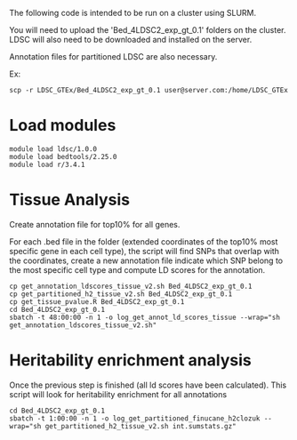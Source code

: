 The following code is intended to be run on a cluster using SLURM.

You will need to upload the 'Bed_4LDSC2_exp_gt_0.1' folders on the cluster. LDSC will also need to be downloaded and installed on the server.

Annotation files for partitioned LDSC are also necessary.

Ex:

```
scp -r LDSC_GTEx/Bed_4LDSC2_exp_gt_0.1 user@server.com:/home/LDSC_GTEx
````

# Load modules

```
module load ldsc/1.0.0 
module load bedtools/2.25.0
module load r/3.4.1
```

# Tissue Analysis

Create annotation file for top10% for all genes.

For each .bed file in the folder (extended coordinates of the top10% most specific gene in each cell type), 
the script will find SNPs that overlap with the coordinates, create a new annotation file indicate which SNP
belong to the most specific cell type and compute LD scores for the annotation.

```
cp get_annotation_ldscores_tissue_v2.sh Bed_4LDSC2_exp_gt_0.1
cp get_partitioned_h2_tissue_v2.sh Bed_4LDSC2_exp_gt_0.1 
cp get_tissue_pvalue.R Bed_4LDSC2_exp_gt_0.1 
cd Bed_4LDSC2_exp_gt_0.1 
sbatch -t 48:00:00 -n 1 -o log_get_annot_ld_scores_tissue --wrap="sh get_annotation_ldscores_tissue_v2.sh"
```

# Heritability enrichment analysis

Once the previous step is finished (all ld scores have been calculated). This script will look for heritability enrichment
for all annotations

```
cd Bed_4LDSC2_exp_gt_0.1
sbatch -t 1:00:00 -n 1 -o log_get_partitioned_finucane_h2clozuk --wrap="sh get_partitioned_h2_tissue_v2.sh int.sumstats.gz"
```
